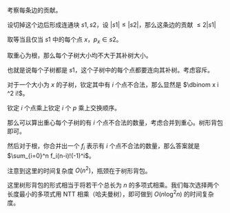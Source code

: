 考察每条边的贡献。

设切掉这个边后形成连通块 $s1,s2$，设 $|s1|\le |s2|$，那么这条边的贡献 $\le 2|s1|$

取等当且仅当 $s1$ 中的每个点 $x$，$p_x\in s2$。

取重心为根，那么每个子树大小均不大于其补树大小。

也就是说每个子树都是 $s1$，这个子树中的每个点都要连向其补树。
​
考虑容斥。

对于一个大小为 $x$ 的子树，钦定其中有 $i$ 个点不合法，那么显然是 $\dbinom x i ^2 i!$。

钦定 $i$ 个点乘上钦定 $i$ 个 $p$ 乘上交换顺序。

那么可以算出重心每个子树的有 $i$ 个点不合法的数量，考虑合并到重心。树形背包即可。

然后对于根，你合并出一个 $f_i$ 表示有 $i$ 个点不合法的数量，那么答案就是 $\sum_{i=0}^n f_i(n-i)!(-1)^i$。

注意到这里的时间复杂度 $O(n^2)$，瓶颈在于树形背包。

这里树形背包的形式相当于将若干个总长为 $n$ 的多项式相乘。我们每次选择两个长度最小的多项式用 NTT 相乘（哈夫曼树），即可做到 $O(n\log ^2 n)$ 的时间复杂度。